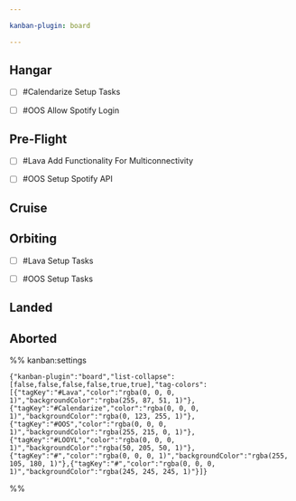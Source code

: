 ```yaml
---

kanban-plugin: board

---
```


## Hangar

- [ ] #Calendarize Setup Tasks
- [ ] #OOS Allow Spotify Login


## Pre-Flight

- [ ] #Lava Add Functionality For Multiconnectivity
- [ ] #OOS Setup Spotify API


## Cruise



## Orbiting

- [ ] #Lava Setup Tasks
- [ ] #OOS Setup Tasks


## Landed



## Aborted





%% kanban:settings
```
{"kanban-plugin":"board","list-collapse":[false,false,false,false,true,true],"tag-colors":[{"tagKey":"#Lava","color":"rgba(0, 0, 0, 1)","backgroundColor":"rgba(255, 87, 51, 1)"},{"tagKey":"#Calendarize","color":"rgba(0, 0, 0, 1)","backgroundColor":"rgba(0, 123, 255, 1)"},{"tagKey":"#OOS","color":"rgba(0, 0, 0, 1)","backgroundColor":"rgba(255, 215, 0, 1)"},{"tagKey":"#LOOYL","color":"rgba(0, 0, 0, 1)","backgroundColor":"rgba(50, 205, 50, 1)"},{"tagKey":"#","color":"rgba(0, 0, 0, 1)","backgroundColor":"rgba(255, 105, 180, 1)"},{"tagKey":"#","color":"rgba(0, 0, 0, 1)","backgroundColor":"rgba(245, 245, 245, 1)"}]}
```
%%